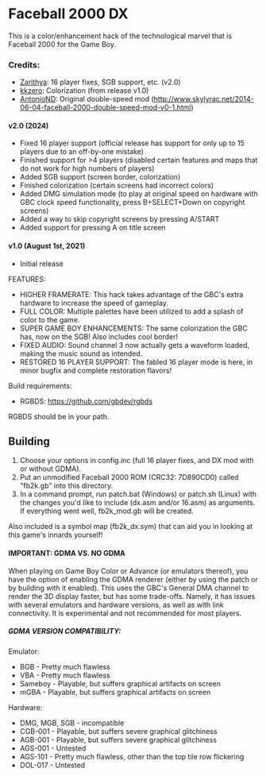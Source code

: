 # Faceball 2000 DX

This is a color/enhancement hack of the technological marvel that is Faceball 2000 for the Game Boy.

### Credits:
- [Zarithya](https://github.com/Zarithya): 16 player fixes, SGB support, etc. (v2.0)
- [kkzero](https://github.com/kkzero241): Colorization (from release v1.0)
- [AntonioND](https://github.com/AntonioND): Original double-speed mod (http://www.skylyrac.net/2014-06-04-faceball-2000-double-speed-mod-v0-1.html)

#### v2.0 (2024)
- Fixed 16 player support (official release has support for only up to 15 players due to an off-by-one mistake)
- Finished support for >4 players (disabled certain features and maps that do not work for high numbers of players)
- Added SGB support (screen border, colorization)
- Finished colorization (certain screens had incorrect colors)
- Added DMG simulation mode (to play at original speed on hardware with GBC clock speed functionality, press B+SELECT+Down on copyright screens)
- Added a way to skip copyright screens by pressing A/START
- Added support for pressing A on title screen

#### v1.0 (August 1st, 2021)
- Initial release

FEATURES:
- HIGHER FRAMERATE: This hack takes advantage of the GBC's extra hardware to increase the speed of gameplay.
- FULL COLOR: Multiple palettes have been utilized to add a splash of color to the game.
- SUPER GAME BOY ENHANCEMENTS: The same colorization the GBC has, now on the SGB! Also includes cool border!
- FIXED AUDIO: Sound channel 3 now actually gets a waveform loaded, making the music sound as intended.
- RESTORED 16 PLAYER SUPPORT: The fabled 16 player mode is here, in minor bugfix and complete restoration flavors!

Build requirements:
- RGBDS: https://github.com/gbdev/rgbds

RGBDS should be in your path.

## Building
1. Choose your options in config.inc (full 16 player fixes, and DX mod with or without GDMA).
2. Put an unmodified Faceball 2000 ROM (CRC32: 7D890CD0) called "fb2k.gb" into this directory.
3. In a command prompt, run patch.bat (Windows) or patch.sh (Linux) with the changes you'd like to include (dx.asm and/or 16.asm) as arguments.
If everything went well, fb2k_mod.gb will be created.

Also included is a symbol map (fb2k_dx.sym) that can aid you in looking at this game's innards yourself!

#### IMPORTANT: GDMA VS. NO GDMA
When playing on Game Boy Color or Advance (or emulators thereof), you have the option of enabling the GDMA renderer (either by using the patch or by building with it enabled).
This uses the GBC's General DMA channel to render the 3D display faster, but has some trade-offs.
Namely, it has issues with several emulators and hardware versions, as well as with link connectivity.
It is experimental and not recommended for most players.

##### GDMA VERSION COMPATIBILITY:
Emulator:
- BGB - Pretty much flawless
- VBA - Pretty much flawless
- Sameboy - Playable, but suffers graphical artifacts on screen
- mGBA - Playable, but suffers graphical artifacts on screen

Hardware:
- DMG, MGB, SGB - incompatible
- CGB-001 - Playable, but suffers severe graphical glitchiness
- AGB-001 - Playable, but suffers severe graphical glitchiness
- AGS-001 - Untested
- AGS-101 - Pretty much flawless, other than the top tile row flickering
- DOL-017 - Untested
